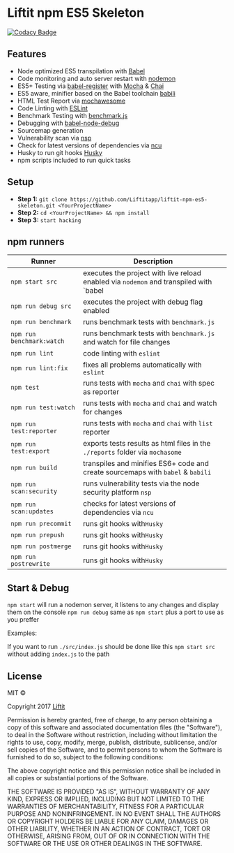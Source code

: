 # Liftit npm ES5 Skeleton

[![Codacy Badge](https://api.codacy.com/project/badge/Grade/fbb04395027843d9b9e509faad131530)](https://www.codacy.com/app/Liftit/redux-analytics?utm_source=github.com&utm_medium=referral&utm_content=Liftitapp/redux-analytics&utm_campaign=badger)

## Features

- Node optimized ES5 transpilation with [Babel](https://github.com/babel/babel)
- Code monitoring and auto server restart with [nodemon](https://github.com/remy/nodemon)
- ES5+ Testing via [babel-register](https://github.com/babel/babel/tree/master/packages/babel-register) with [Mocha](https://github.com/mochajs/mocha) & [Chai](https://github.com/chaijs/chai)
- ES5 aware, minifier based on the Babel toolchain [babili](https://github.com/babel/babili)
- HTML Test Report via [mochawesome](https://github.com/adamgruber/mochawesome)
- Code Linting with [ESLint](https://github.com/eslint/eslint)
- Benchmark Testing with [benchmark.js](https://github.com/bestiejs/benchmark.js)
- Debugging with [babel-node-debug](https://github.com/crabdude/babel-node-debug)
- Sourcemap generation
- Vulnerability scan via [nsp](https://github.com/nodesecurity/nsp)
- Check for latest versions of dependencies via [ncu](https://github.com/tjunnone/npm-check-updates)
- Husky to run git hooks [Husky](https://github.com/typicode/husky)
- npm scripts included to run quick tasks

## Setup

- **Step 1:** `git clone https://github.com/Liftitapp/liftit-npm-es5-skeleton.git <YourProjectName>`
- **Step 2:** `cd <YourProjectName> && npm install`
- **Step 3:** `start hacking`

## npm runners

| Runner | Description |
| --- | --- |
| `npm start src` | executes the project with live reload enabled via `nodemon` and transpiled with `babel|node`
| `npm run debug src` | executes the project with debug flag enabled
| `npm run benchmark` | runs benchmark tests with `benchmark.js`
| `npm run benchmark:watch` | runs benchmark tests with `benchmark.js` and watch for file changes
| `npm run lint` | code linting with `eslint`
| `npm run lint:fix` | fixes all problems automatically with `eslint`
| `npm test` | runs tests with `mocha` and `chai` with spec as reporter
| `npm run test:watch` | runs tests with `mocha` and `chai` and watch for changes
| `npm run test:reporter` | runs tests with `mocha` and `chai` with `list` reporter
| `npm run test:export` | exports tests results as html files in the `./reports` folder via `mochasome`
| `npm run build` | transpiles and minifies ES6+ code and create sourcemaps with `babel` & `babili`
| `npm run scan:security` | runs vulnerability tests via the node security platform `nsp`
| `npm run scan:updates` | checks for latest versions of dependencies via `ncu`
| `npm run precommit` | runs git hooks with`Husky`
| `npm run prepush` | runs git hooks with`Husky`
| `npm run postmerge` | runs git hooks with`Husky`
| `npm run postrewrite` | runs git hooks with`Husky`

## Start & Debug

`npm start` will run a nodemon server, it listens to any changes and display them on the console
`npm run debug` same as `npm start` plus a port to use as you preffer

Examples:

If you want to run `./src/index.js` should be done like this `npm start src` without adding `index.js` to the path

## License

MIT ©

Copyright 2017 [Liftit](https://liftit.co)

Permission is hereby granted, free of charge, to any person obtaining a copy of this software and associated documentation files (the "Software"), to deal in the Software without restriction, including without limitation the rights to use, copy, modify, merge, publish, distribute, sublicense, and/or sell copies of the Software, and to permit persons to whom the Software is furnished to do so, subject to the following conditions:

The above copyright notice and this permission notice shall be included in all copies or substantial portions of the Software.

THE SOFTWARE IS PROVIDED "AS IS", WITHOUT WARRANTY OF ANY KIND, EXPRESS OR IMPLIED, INCLUDING BUT NOT LIMITED TO THE WARRANTIES OF MERCHANTABILITY, FITNESS FOR A PARTICULAR PURPOSE AND NONINFRINGEMENT. IN NO EVENT SHALL THE AUTHORS OR COPYRIGHT HOLDERS BE LIABLE FOR ANY CLAIM, DAMAGES OR OTHER LIABILITY, WHETHER IN AN ACTION OF CONTRACT, TORT OR OTHERWISE, ARISING FROM, OUT OF OR IN CONNECTION WITH THE SOFTWARE OR THE USE OR OTHER DEALINGS IN THE SOFTWARE.